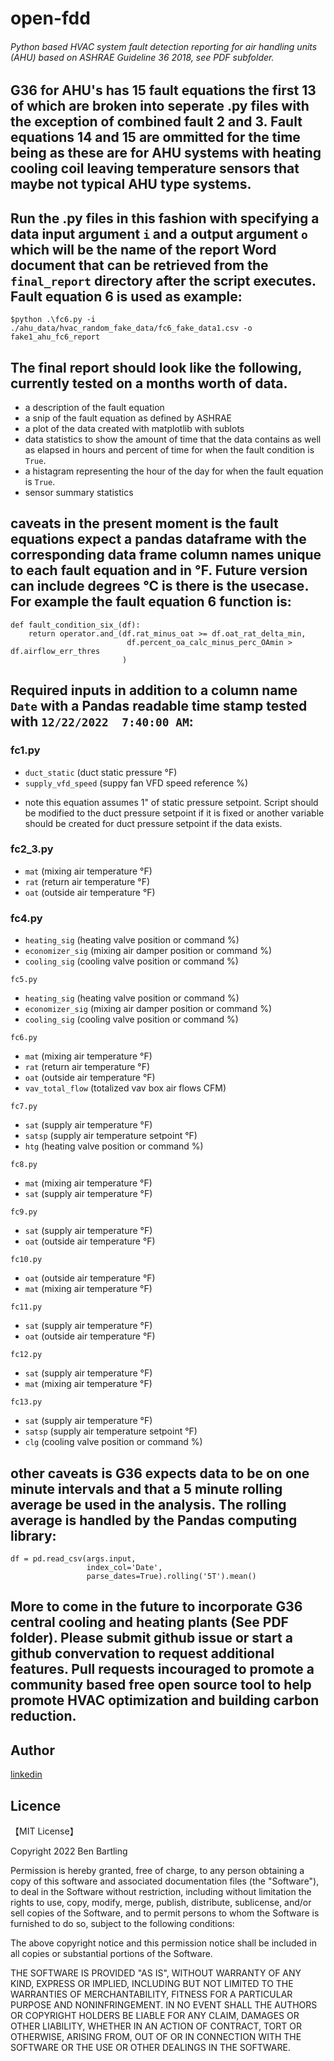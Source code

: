 # open-fdd

###### Python based HVAC system fault detection reporting for air handling units (AHU) based on ASHRAE Guideline 36 2018, see PDF subfolder.

## G36 for AHU's has 15 fault equations the first 13 of which are broken into seperate .py files with the exception of combined fault 2 and 3. Fault equations 14 and 15 are ommitted for the time being as these are for AHU systems with heating cooling coil leaving temperature sensors that maybe not typical AHU type systems.

## Run the .py files in this fashion with specifying a data input argument `i` and a output argument `o` which will be the name of the report Word document that can be retrieved from the `final_report` directory after the script executes. Fault equation 6 is used as example:

`$python .\fc6.py -i ./ahu_data/hvac_random_fake_data/fc6_fake_data1.csv -o fake1_ahu_fc6_report`

## The final report should look like the following, currently tested on a months worth of data.
* a description of the fault equation
* a snip of the fault equation as defined by ASHRAE
* a plot of the data created with matplotlib with sublots
* data statistics to show the amount of time that the data contains as well as elapsed in hours and percent of time for when the fault condition is `True`.
* a histagram representing the hour of the day for when the fault equation is `True`.
* sensor summary statistics

## caveats in the present moment is the fault equations expect a pandas dataframe with the corresponding data frame column names unique to each fault equation and in °F. Future version can include degrees °C is there is the usecase. For example the fault equation 6 function is:

```shell
def fault_condition_six_(df):
    return operator.and_(df.rat_minus_oat >= df.oat_rat_delta_min,
                          df.percent_oa_calc_minus_perc_OAmin > df.airflow_err_thres
                         )
```

## Required inputs in addition to a column name `Date` with a Pandas readable time stamp tested with `12/22/2022  7:40:00 AM`:

### fc1.py
* `duct_static` (duct static pressure °F)
* `supply_vfd_speed` (suppy fan VFD speed reference %)
- note this equation assumes 1" of static pressure setpoint. Script should be modified to the duct pressure setpoint if it is fixed or another variable should be created for duct pressure setpoint if the data exists.

### fc2_3.py 
* `mat` (mixing air temperature °F)
* `rat` (return air temperature °F)
* `oat` (outside air temperature °F)

### fc4.py
* `heating_sig` (heating valve position or command %)
* `economizer_sig` (mixing air damper position or command %)
* `cooling_sig` (cooling valve position or command %)

`fc5.py`
* `heating_sig` (heating valve position or command %)
* `economizer_sig` (mixing air damper position or command %)
* `cooling_sig` (cooling valve position or command %)

`fc6.py`
* `mat` (mixing air temperature °F)
* `rat` (return air temperature °F)
* `oat` (outside air temperature °F)
* `vav_total_flow` (totalized vav box air flows CFM)

`fc7.py`
* `sat`	(supply air temperature °F)
* `satsp` (supply air temperature setpoint °F)
* `htg` (heating valve position or command %)

`fc8.py`
* `mat` (mixing air temperature °F)
* `sat`	(supply air temperature °F)

`fc9.py`
* `sat`	(supply air temperature °F)
* `oat` (outside air temperature °F)

`fc10.py`
* `oat` (outside air temperature °F)
* `mat` (mixing air temperature °F)

`fc11.py`
* `sat`	(supply air temperature °F)
* `oat` (outside air temperature °F)

`fc12.py`
* `sat`	(supply air temperature °F)
* `mat` (mixing air temperature °F)

`fc13.py`
* `sat`	(supply air temperature °F)
* `satsp` (supply air temperature setpoint °F)
* `clg` (cooling valve position or command %)

## other caveats is G36 expects data to be on one minute intervals and that a 5 minute rolling average be used in the analysis. The rolling average is handled by the Pandas computing library:

```shell
df = pd.read_csv(args.input,
                 index_col='Date',
                 parse_dates=True).rolling('5T').mean()
```
## More to come in the future to incorporate G36 central cooling and heating plants (See PDF folder). Please submit github issue or start a github convervation to request additional features. Pull requests incouraged to promote a community based free open source tool to help promote HVAC optimization and building carbon reduction.

## Author

[linkedin](https://www.linkedin.com/in/ben-bartling-510a0961/)

## Licence

【MIT License】

Copyright 2022 Ben Bartling

Permission is hereby granted, free of charge, to any person obtaining a copy of this software and associated documentation files (the "Software"), to deal in the Software without restriction, including without limitation the rights to use, copy, modify, merge, publish, distribute, sublicense, and/or sell copies of the Software, and to permit persons to whom the Software is furnished to do so, subject to the following conditions:

The above copyright notice and this permission notice shall be included in all copies or substantial portions of the Software.

THE SOFTWARE IS PROVIDED "AS IS", WITHOUT WARRANTY OF ANY KIND, EXPRESS OR IMPLIED, INCLUDING BUT NOT LIMITED TO THE WARRANTIES OF MERCHANTABILITY, FITNESS FOR A PARTICULAR PURPOSE AND NONINFRINGEMENT. IN NO EVENT SHALL THE AUTHORS OR COPYRIGHT HOLDERS BE LIABLE FOR ANY CLAIM, DAMAGES OR OTHER LIABILITY, WHETHER IN AN ACTION OF CONTRACT, TORT OR OTHERWISE, ARISING FROM, OUT OF OR IN CONNECTION WITH THE SOFTWARE OR THE USE OR OTHER DEALINGS IN THE SOFTWARE.
